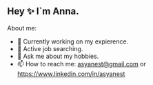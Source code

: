 ## Hey ✨ I`m Anna.

About me:

- 🔭 Currently working on my expierence.
- 🌱 Active job searching.
- 💬 Ask me about my hobbies.
- 📫 How to reach me: asyanest@gmail.com or https://www.linkedin.com/in/asyanest

